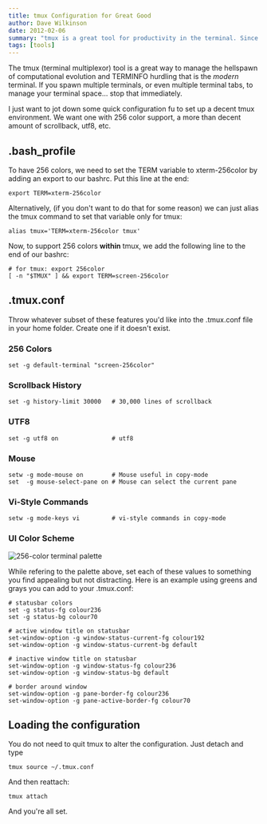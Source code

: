 ```yaml
---
title: tmux Configuration for Great Good
author: Dave Wilkinson
date: 2012-02-06
summary: "tmux is a great tool for productivity in the terminal. Since you are going to use it extensively, then you should customize it to work better for *you*. Here are some very common configurations you should have as defaults."
tags: [tools]
---
```


The tmux (terminal multiplexor) tool is a great way to manage the hellspawn of
computational evolution and TERMINFO hurdling that is the *modern* terminal. If
you spawn multiple terminals, or even multiple terminal tabs, to manage your
terminal space... stop that immediately.

I just want to jot down some quick configuration fu to set up a decent tmux environment.
We want one with 256 color support, a more than decent amount of scrollback, utf8, etc.

## .bash_profile

To have 256 colors, we need to set the TERM variable to xterm-256color by adding an
export to our bashrc. Put this line at the end:

    export TERM=xterm-256color

Alternatively, (if you don't want to do that for some reason) we can just alias the tmux command
to set that variable only for tmux:

    alias tmux='TERM=xterm-256color tmux'

Now, to support 256 colors **within** tmux, we add the following line to the end
of our bashrc:

    # for tmux: export 256color
    [ -n "$TMUX" ] && export TERM=screen-256color

## .tmux.conf

Throw whatever subset of these features you'd like into the .tmux.conf file in your
home folder. Create one if it doesn't exist.

### 256 Colors

    set -g default-terminal "screen-256color"

### Scrollback History

    set -g history-limit 30000   # 30,000 lines of scrollback

### UTF8

    set -g utf8 on               # utf8

### Mouse

    setw -g mode-mouse on        # Mouse useful in copy-mode
    set  -g mouse-select-pane on # Mouse can select the current pane

### Vi-Style Commands

    setw -g mode-keys vi         # vi-style commands in copy-mode


### UI Color Scheme

![256-color terminal palette](256-color-palette.png)

While refering to the palette above, set each of these
values to something you find appealing but not distracting. Here
is an example using greens and grays you can add to your .tmux.conf:

    # statusbar colors
    set -g status-fg colour236
    set -g status-bg colour70
    
    # active window title on statusbar
    set-window-option -g window-status-current-fg colour192
    set-window-option -g window-status-current-bg default
    
    # inactive window title on statusbar
    set-window-option -g window-status-fg colour236
    set-window-option -g window-status-bg default
    
    # border around window
    set-window-option -g pane-border-fg colour236
    set-window-option -g pane-active-border-fg colour70

## Loading the configuration

You do not need to quit tmux to alter the configuration. Just detach and type

    tmux source ~/.tmux.conf

And then reattach:

    tmux attach

And you're all set.
